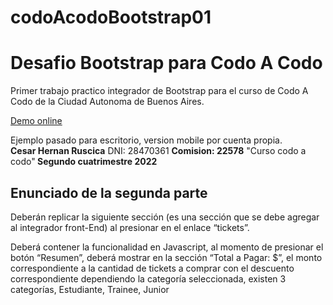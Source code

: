 # codoAcodoBootstrap01
<h1>Desafio Bootstrap para Codo A Codo</h1>
<p>Primer trabajo practico integrador de Bootstrap para el curso de Codo A Codo de la Ciudad Autonoma de Buenos Aires.</p>
<a href="https://hernanruscica.github.io/codoAcodoBootstrap01/" target="_blank" rel="noreferrer noopener">Demo online</a>
<p>Ejemplo pasado para escritorio, version mobile por cuenta propia.<br>
<b>Cesar Hernan Ruscica</b> DNI: 28470361 <b>Comision: 22578</b> "Curso codo a codo"<b> Segundo cuatrimestre 2022</b>
</p>

<h2>Enunciado de la segunda parte</h2>
<p>
Deberán replicar la siguiente sección (es una sección que se debe agregar al integrador front-End) al presionar en el enlace “tickets”.
</p>
<p>
Deberá contener la funcionalidad en Javascript, al momento de presionar el botón “Resumen”, deberá mostrar en la sección “Total a Pagar: $”, el monto correspondiente a la cantidad de tickets a comprar con el descuento correspondiente dependiendo la categoría seleccionada, existen 3 categorías, Estudiante, Trainee, Junior
</p>

